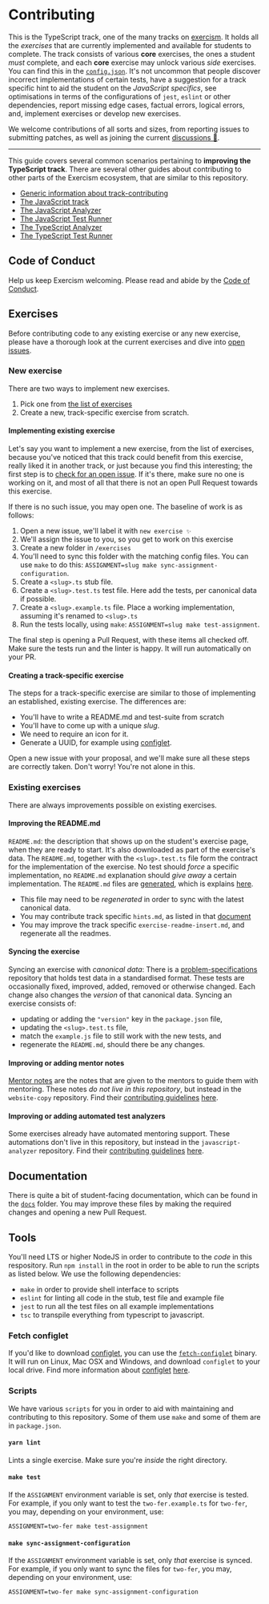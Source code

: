 # Contributing

This is the TypeScript track, one of the many tracks on [exercism][web-exercism].
It holds all the _exercises_ that are currently implemented and available for students
to complete. The track consists of various **core** exercises, the ones a student _must_
complete, and each **core** exercise may unlock various _side_ exercises. You can find
this in the [`config.json`][file-config]. It's not uncommon that people discover 
incorrect implementations of certain tests, have a suggestion for a track specific hint
to aid the student on the _JavaScript specifics_, see optimisations in terms of the
configurations of `jest`, `eslint` or other dependencies, report missing edge cases, 
factual errors, logical errors, and, implement exercises or develop new exercises.

We welcome contributions of all sorts and sizes, from reporting issues to
submitting patches, as well as joining the current [discussions 💬][issue-discussion].

-----

This guide covers several common scenarios pertaining to **improving the
TypeScript track**. There are several other guides about contributing to
other parts of the Exercism ecosystem, that are similar to this repository.

* [Generic information about track-contributing][contributing-generic]
* [The JavaScript track][contributing-javascript]
* [The JavaScript Analyzer][contributing-javascript-analyzer]
* [The JavaScript Test Runner][contributing-javascript-test-runner]
* [The TypeScript Analyzer][contributing-typescript-analyzer]
* [The TypeScript Test Runner][contributing-typescript-test-runner]

## Code of Conduct

Help us keep Exercism welcoming. Please read and abide by the [Code of Conduct][coc].

## Exercises

Before contributing code to any existing exercise or any new exercise, please
have a thorough look at the current exercises and dive into [open issues][issue-open].

### New exercise

There are two ways to implement new exercises.

1. Pick one from [the list of exercises][list-of-exercises]
2. Create a new, track-specific exercise from scratch.

#### Implementing existing exercise

Let's say you want to implement a new exercise, from the list of exercises, because
you've noticed that this track could benefit from this exercise, really liked it in
another track, or just because you find this interesting; the first step is to 
[check for an open issue][issue-new-exercise]. If it's there, make sure no one is 
working on it, and most of all that there is not an open Pull Request towards this 
exercise.

If there is no such issue, you may open one. The baseline of work is as follows:

1. Open a new issue, we'll label it with `new exercise ✨`
1. We'll assign the issue to you, so you get to work on this exercise
1. Create a new folder in `/exercises`
1. You'll need to sync this folder with the matching config files. You can use 
`make` to do this: `ASSIGNMENT=slug make sync-assignment-configuration`.
1. Create a `<slug>.ts` stub file.
1. Create a `<slug>.test.ts` test file. Here add the tests, per canonical data if 
possible.
1. Create a `<slug>.example.ts` file. Place a working implementation, assuming it's renamed 
to `<slug>.ts`
1. Run the tests locally, using `make`: 
`ASSIGNMENT=slug make test-assignment`.

The final step is opening a Pull Request, with these items all checked off. Make 
sure the tests run and the linter is happy. It will run automatically on your PR.

#### Creating a track-specific exercise

The steps for a track-specific exercise are similar to those of implementing an
established, existing exercise. The differences are:

- You'll have to write a README.md and test-suite from scratch
- You'll have to come up with a unique _slug_.
- We need to require an icon for it. 
- Generate a UUID, for example using [configlet][configlet].

Open a new issue with your proposal, and we'll make sure all these steps are 
correctly taken. Don't worry! You're not alone in this.

### Existing exercises

There are always improvements possible on existing exercises. 

#### Improving the README.md

`README.md`: the description that shows up on the student's exercise page, when
they are ready to start. It's also downloaded as part of the exercise's data. The
`README.md`, together with the `<slug>.test.ts` file form the contract for the
implementation of the exercise. No test should _force_ a specific implementation,
no `README.md` explanation should _give away_ a certain implementation. The
`README.md` files are [generated][doc-readme], which is explains [here][doc-readme].

  - This file may need to be _regenerated_ in order to sync with the latest
    canonical data.
  - You may contribute track specific `hints.md`, as listed in that [document][doc-readme]
  - You may improve the track specific `exercise-readme-insert.md`, and regenerate
    all the readmes.

#### Syncing the exercise

Syncing an exercise with _canonical data_: There is a [problem-specifications][problem-specifications]
repository that holds test data in a standardised format. These tests are 
occasionally fixed, improved, added, removed or otherwise changed. Each change also
changes the _version_ of that canonical data. Syncing an exercise consists of:

  - updating or adding the `"version"` key in the `package.json` file, 
  - updating the `<slug>.test.ts` file,
  - match the `example.js` file to still work with the new tests, and 
  - regenerate the `README.md`, should there be any changes.

#### Improving or adding mentor notes

[Mentor notes][mentor-notes] are the notes that are given to the mentors to guide
them with mentoring. These notes _do not live in this repository_, but instead in
the `website-copy` repository. Find their [contributing guidelines][contributing-website-copy] [here][contributing-website-copy].

#### Improving or adding automated test analyzers

Some exercises already have automated mentoring support. These automations
don't live in this repository, but instead in the `javascript-analyzer` repository. 
Find their [contributing guidelines][contributing-javascript-analyzer] [here][contributing-javascript-analyzer].

## Documentation

There is quite a bit of student-facing documentation, which can be found in the 
[`docs`][file-docs] folder. You may improve these files by making the required 
changes and opening a new Pull Request.

## Tools

You'll need LTS or higher NodeJS in order to contribute to the _code_ in this
respository. Run `npm install` in the root in order to be able to run the scripts
as listed below. We use the following dependencies:

- `make` in order to provide shell interface to scripts
- `eslint` for linting all code in the stub, test file and example file
- `jest` to run all the test files on all example implementations
- `tsc` to transpile everything from typescript to javascript.

### Fetch configlet

If you'd like to download [configlet][configlet], you can use the [`fetch-configlet`][bin-fetch-configlet]
binary. It will run on Linux, Mac OSX and Windows, and download `configlet` to your 
local drive. Find more information about [configlet][configlet] [here][configlet].

### Scripts

We have various `scripts` for you in order to aid with maintaining and contributing 
to this repository. Some of them use `make` and some of them are in `package.json`.

#### `yarn lint`

Lints a single exercise. Make sure you're _inside_ the right directory.

#### `make test`

If the `ASSIGNMENT` environment variable is set, only _that_ exercise is tested. For
example, if you only want to test the `two-fer.example.ts` for `two-fer`, you may, depending 
on your environment, use:

```shell
ASSIGNMENT=two-fer make test-assignment
```

#### `make sync-assignment-configuration`

If the `ASSIGNMENT` environment variable is set, only _that_ exercise is synced. For
example, if you only want to sync the files for `two-fer`, you may, depending on 
your environment, use:

```shell
ASSIGNMENT=two-fer make sync-assignment-configuration
```

[configlet]: https://github.com/exercism/docs/blob/master/language-tracks/configuration/configlet.md
[bin-fetch-configlet]: https://github.com/exercism/javascript/blob/master/bin/fetch-configlet
[web-exercism]: https://exercism.io
[file-config]: https://github.com/exercism/javascript/blob/master/config.json
[file-docs]: https://github.com/exercism/javascript/blob/master/docs
[issue-open]: https://github.com/exercism/javascript/issues
[issue-discussion]: https://github.com/exercism/javascript/labels/discussion%20%3Aspeech_balloon%3A
[issue-new-exercise]: https://github.com/exercism/javascript/issues?q=is%3Aopen+is%3Aissue+label%3A%22%3Asparkles%3A+new+exercise%22
[list-of-exercises]: https://github.com/exercism/javascript/issues/660
[contributing-generic]: https://github.com/exercism/docs/tree/master/contributing-to-language-tracks
[contributing-javascript]: https://github.com/exercism/javascript/blob/master/CONTRIBUTING.md
[contributing-javascript-analyzer]: https://github.com/exercism/javascript-analyzer/blob/master/CONTRIBUTING.md
[contributing-javascript-test-runner]: https://github.com/exercism/javascript-test-runner
[contributing-typescript]: https://github.com/exercism/typescript/blob/master/CONTRIBUTING.md
[contributing-typescript-analyzer]: https://github.com/exercism/typescript-analyzer/blob/master/CONTRIBUTING.md
[contributing-typescript-test-runner]: https://github.com/exercism/typescript-test-runner
[contributing-website-copy]: https://github.com/exercism/website-copy#contributing
[doc-readme]: https://github.com/exercism/docs/blob/master/language-tracks/exercises/anatomy/readmes.md
[problem-specifications]: https://github.com/exercism/problem-specifications
[coc]: https://exercism.io/code-of-conduct
[mentor-notes]: https://github.com/exercism/website-copy/tree/master/tracks/javascript/exercises
